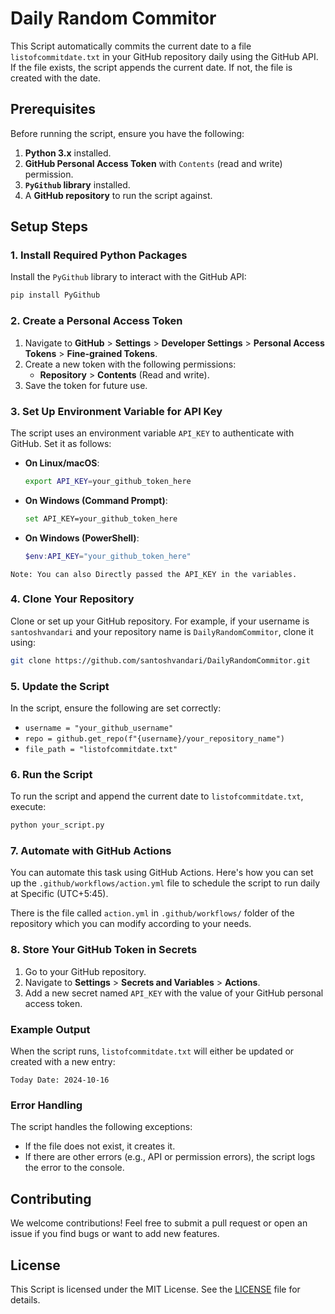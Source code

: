 # Daily Random Commitor

This Script automatically commits the current date to a file `listofcommitdate.txt` in your GitHub repository daily using the GitHub API. If the file exists, the script appends the current date. If not, the file is created with the date.

## Prerequisites

Before running the script, ensure you have the following:

1. **Python 3.x** installed.
2. **GitHub Personal Access Token** with `Contents` (read and write) permission.
3. **`PyGithub` library** installed.
4. A **GitHub repository** to run the script against.

## Setup Steps

### 1. Install Required Python Packages

Install the `PyGithub` library to interact with the GitHub API:

```bash
pip install PyGithub
```

### 2. Create a Personal Access Token

1. Navigate to **GitHub** > **Settings** > **Developer Settings** > **Personal Access Tokens** > **Fine-grained Tokens**.
2. Create a new token with the following permissions:
   - **Repository** > **Contents** (Read and write).
3. Save the token for future use.

### 3. Set Up Environment Variable for API Key

The script uses an environment variable `API_KEY` to authenticate with GitHub. Set it as follows:

- **On Linux/macOS**:
  ```bash
  export API_KEY=your_github_token_here
  ```

- **On Windows (Command Prompt)**:
  ```bash
  set API_KEY=your_github_token_here
  ```

- **On Windows (PowerShell)**:
  ```powershell
  $env:API_KEY="your_github_token_here"
  ```

`Note: You can also Directly passed the API_KEY in the variables.`

### 4. Clone Your Repository

Clone or set up your GitHub repository. For example, if your username is `santoshvandari` and your repository name is `DailyRandomCommitor`, clone it using:

```bash
git clone https://github.com/santoshvandari/DailyRandomCommitor.git
```

### 5. Update the Script

In the script, ensure the following are set correctly:

- `username = "your_github_username"`
- `repo = github.get_repo(f"{username}/your_repository_name")`
- `file_path = "listofcommitdate.txt"`

### 6. Run the Script

To run the script and append the current date to `listofcommitdate.txt`, execute:

```bash
python your_script.py
```

### 7. Automate with GitHub Actions

You can automate this task using GitHub Actions. Here's how you can set up the `.github/workflows/action.yml` file to schedule the script to run daily at Specific (UTC+5:45).

There is the file called `action.yml` in `.github/workflows/` folder of the repository which you can modify according to your needs.


### 8. Store Your GitHub Token in Secrets

1. Go to your GitHub repository.
2. Navigate to **Settings** > **Secrets and Variables** > **Actions**.
3. Add a new secret named `API_KEY` with the value of your GitHub personal access token.

### Example Output

When the script runs, `listofcommitdate.txt` will either be updated or created with a new entry:

```
Today Date: 2024-10-16
```

### Error Handling

The script handles the following exceptions:

- If the file does not exist, it creates it.
- If there are other errors (e.g., API or permission errors), the script logs the error to the console.

## Contributing
We welcome contributions! Feel free to submit a pull request or open an issue if you find bugs or want to add new features.

## License
This Script is licensed under the MIT License. See the [LICENSE](LICENSE) file for details.
